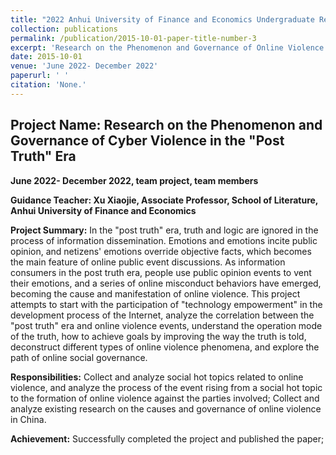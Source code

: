 ```yaml
---
title: "2022 Anhui University of Finance and Economics Undergraduate Research and Innovation Fund Project"
collection: publications
permalink: /publication/2015-10-01-paper-title-number-3
excerpt: 'Research on the Phenomenon and Governance of Online Violence in the Post Truth Era'
date: 2015-10-01
venue: 'June 2022- December 2022'
paperurl: ' '
citation: 'None.'
---
```


## Project Name: Research on the Phenomenon and Governance of Cyber Violence in the "Post Truth" Era

**June 2022- December 2022, team project, team members**

**Guidance Teacher: Xu Xiaojie, Associate Professor, School of Literature, Anhui University of Finance and Economics**

**Project Summary:** In the "post truth" era, truth and logic are ignored in the process of information dissemination. Emotions and emotions incite public opinion, and netizens' emotions override objective facts, which becomes the main feature of online public event discussions. As information consumers in the post truth era, people use public opinion events to vent their emotions, and a series of online misconduct behaviors have emerged, becoming the cause and manifestation of online violence. This project attempts to start with the participation of "technology empowerment" in the development process of the Internet, analyze the correlation between the "post truth" era and online violence events, understand the operation mode of the truth, how to achieve goals by improving the way the truth is told, deconstruct different types of online violence phenomena, and explore the path of online social governance.

**Responsibilities:** Collect and analyze social hot topics related to online violence, and analyze the process of the event rising from a social hot topic to the formation of online violence against the parties involved;
Collect and analyze existing research on the causes and governance of online violence in China.

**Achievement:** Successfully completed the project and published the paper;
